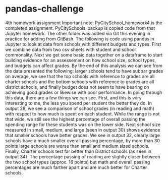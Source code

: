 # pandas-challenge
4th homework assignment
Important note: PyCitySchool_homework4 is the completed assignment. PyCitySchools_backup is copied code from that Jupyter homework. The other folder was added via Git this evening in practice for adding from GitBash.
The following is code using pandas in Jupyter to look at data from schools with different budgets and types. First we combine data from two csv sheets with student and school commonality. Next we get some basic data together on a dataframe to start building evidence for an assessement on how school size, school types, and budgets can affect grades. By the end of this analysis we can see from the data presented the following: larger schools tend to have subpar grades on average, we see that the top schools with reference to grades are all charter schools and the bottom schools with reference to grades are all district schools, and finally budget does not seem to have bearing on achieving good grades or likewise with poor performance.
In going through this data, there are a few things we can see. First, and this is very interesting to me, the less you spend per student the better they do. In output 28, we see a comparison of school grades (in reading and math) with respect to how much is spent on each student. While the range is not that wide, we still see the highest percentage of overall passing the spending range for these students was on the lower side. Next school size measured in small, medium, and large (seen in output 30) shows evidence that smaller schools have better grades. We see in output 32, clearly large schools have a much smaller overall passing percentage, by more than 30 points large schools are worse than small and medium sized schools. Finally, Charter schools test far better than District schools (as seen in output 34). The percentage passing of reading are slightly closer between the two school types (approx. 16 points) but math and overall passing percentages are much farther apart and are much better for Charter schools.
